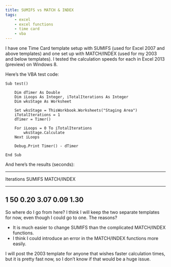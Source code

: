 ```yaml
---
title: SUMIFS vs MATCH & INDEX
tags: 
    - excel
    - excel functions
    - time card
    - vba
---
```


I have one Time Card template setup with SUMIFS (used for Excel 2007 and
above templates) and one set up with MATCH/INDEX (used for my 2003 and
below templates). I tested the calculation speeds for each in Excel 2013
(preview) on Windows 8.

Here’s the VBA test code:

```VBScript
Sub test()

    Dim dTimer As Double
    Dim iLoops As Integer, iTotalIterations As Integer
    Dim wksStage As Worksheet

    Set wksStage = ThisWorkbook.Worksheets("Staging Area")
    iTotalIterations = 1
    dTimer = Timer()

    For iLoops = 0 To iTotalIterations
        wksStage.Calculate
    Next iLoops

    Debug.Print Timer() - dTimer

End Sub
```

And here’s the results (seconds):

  --------------------------------------------------------------------------
  Iterations
  SUMIFS
  MATCH/INDEX
  ------------------------ ------------------------ ------------------------
  1                        50
  0.20                     3.07
  0.09                     1.30
  --------------------------------------------------------------------------

So where do I go from here? I think I will keep the two separate
templates for now, even though I could go to one. The reasons?

-   It is much easier to change SUMIFS than the complicated MATCH/INDEX
    functions.
-   I think I could introduce an error in the MATCH/INDEX functions more
    easily.

I will post the 2003 template for anyone that wishes faster calculation
times, but it is pretty fast now, so I don’t know if that would be a
huge issue.
